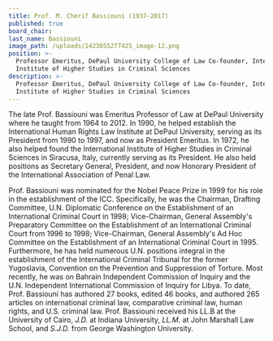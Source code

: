 ```yaml
---
title: Prof. M. Cherif Bassiouni (1937-2017)
published: true
board_chair:
last_name: Bassiouni
image_path: /uploads/1423055277425_image-12.png
position: >-
  Professor Emeritus, DePaul University College of Law Co-founder, International
  Institute of Higher Studies in Criminal Sciences
description: >-
  Professor Emeritus, DePaul University College of Law Co-founder, International
  Institute of Higher Studies in Criminal Sciences
---
```


The late Prof. Bassiouni was Emeritus Professor of Law at DePaul University where he taught from 1964 to 2012. In 1990, he helped establish the International Human Rights Law Institute at DePaul University, serving as its President from 1990 to 1997, and now as President Emeritus. In 1972, he also helped found the International Institute of Higher Studies in Criminal Sciences in Siracusa, Italy, currently serving as its President. He also held positions as Secretary General, President, and now Honorary President of the International Association of Penal Law.

Prof. Bassiouni was nominated for the Nobel Peace Prize in 1999 for his role in the establishment of the ICC. Specifically, he was the Chairman, Drafting Committee, U.N. Diplomatic Conference on the Establishment of an International Criminal Court in 1998; Vice-Chairman, General Assembly's Preparatory Committee on the Establishment of an International Criminal Court from 1996 to 1998; Vice-Chairman, General Assembly's Ad Hoc Committee on the Establishment of an International Criminal Court in 1995. Furthermore, he has held numerous U.N. positions integral in the establishment of the International Criminal Tribunal for the former Yugoslavia, Convention on the Prevention and Suppression of Torture. Most recently, he was on Bahrain Independent Commission of Inquiry and the U.N. Independent International Commission of Inquiry for Libya. To date, Prof. Bassiouni has authored 27 books, edited 46 books, and authored 265 articles on international criminal law, comparative criminal law, human rights, and U.S. criminal law. Prof. Bassiouni received his LL.B at the University of Cairo, *J.D.* at Indiana University, *LL.M.* at John Marshall Law School, and *S.J.D.* from George Washington University.